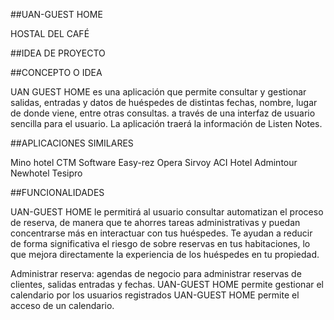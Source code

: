 ##UAN-GUEST HOME

HOSTAL DEL CAFÉ

##IDEA DE PROYECTO


##CONCEPTO O IDEA

UAN GUEST HOME es una aplicación que permite consultar y gestionar salidas, entradas y datos de huéspedes de distintas fechas, nombre, lugar de donde viene, entre otras consultas. a través de una interfaz de usuario sencilla para el usuario. La aplicación traerá la información de Listen Notes.

##APLICACIONES SIMILARES

Mino hotel
CTM Software
Easy-rez
Opera
Sirvoy
ACI Hotel
Admintour
Newhotel
Tesipro


##FUNCIONALIDADES

UAN-GUEST HOME le permitirá al usuario consultar automatizan el proceso de reserva, de manera que te ahorres tareas administrativas y puedan concentrarse más en interactuar con tus huéspedes. Te ayudan a reducir de forma significativa el riesgo de sobre reservas en tus habitaciones, lo que mejora directamente la experiencia de los huéspedes en tu propiedad.

Administrar reserva: agendas de negocio para administrar reservas de clientes, salidas entradas y fechas.
UAN-GUEST HOME permite gestionar el calendario por los usuarios registrados
UAN-GUEST HOME permite el acceso de un calendario.


